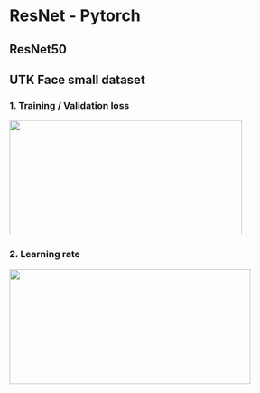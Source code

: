 # ResNet - Pytorch
## ResNet50
## UTK Face small dataset

### 1. Training / Validation loss
<img src="https://user-images.githubusercontent.com/86712265/140898156-045b557b-0e24-488a-9819-01de87f2641b.png" width="412" height="203">

### 2. Learning rate
<img src="https://user-images.githubusercontent.com/86712265/140898216-7905f509-4455-43b1-936f-2ad70cd1ffa6.png" width="427" height="203">
